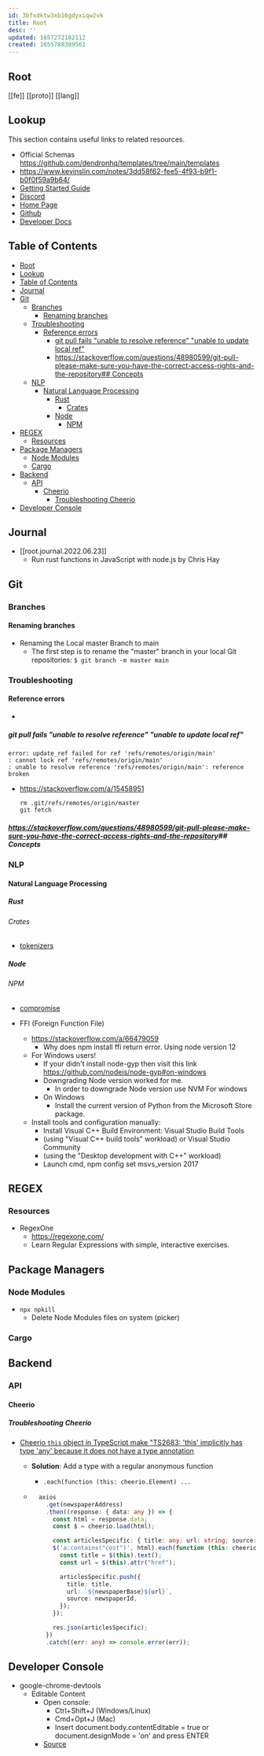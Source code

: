 ```yaml
---
id: 3bfxdktw3xb16gdyxiqw2vk
title: Root
desc: ''
updated: 1657272182112
created: 1655788389561
---
```

## Root

[[fe]]
[[proto]]
[[lang]]

## Lookup

This section contains useful links to related resources.

- Official Schemas <https://github.com/dendronhq/templates/tree/main/templates>
- <https://www.kevinslin.com/notes/3dd58f62-fee5-4f93-b9f1-b0f0f59a9b64/>
- [Getting Started Guide](https://link.dendron.so/6b25)
- [Discord](https://link.dendron.so/6b23)
- [Home Page](https://wiki.dendron.so/)
- [Github](https://link.dendron.so/6b24)
- [Developer Docs](https://docs.dendron.so/)

## Table of Contents

<!-- Amoeba Structure Flat Hiearchy -->

- [Root](#root)
- [Lookup](#lookup)
- [Table of Contents](#table-of-contents)
- [Journal](#journal)
- [Git](#git)
  - [Branches](#branches)
    - [Renaming branches](#renaming-branches)
  - [Troubleshooting](#troubleshooting)
    - [Reference errors](#reference-errors)
      - [git pull fails "unable to resolve reference" "unable to update local ref"](#git-pull-fails-unable-to-resolve-reference-unable-to-update-local-ref)
      - [https://stackoverflow.com/questions/48980599/git-pull-please-make-sure-you-have-the-correct-access-rights-and-the-repository## Concepts](#httpsstackoverflowcomquestions48980599git-pull-please-make-sure-you-have-the-correct-access-rights-and-the-repository-concepts)
  - [NLP](#nlp)
    - [Natural Language Processing](#natural-language-processing)
      - [Rust](#rust)
        - [Crates](#crates)
      - [Node](#node)
        - [NPM](#npm)
- [REGEX](#regex)
  - [Resources](#resources)
- [Package Managers](#package-managers)
  - [Node Modules](#node-modules)
  - [Cargo](#cargo)
- [Backend](#backend)
  - [API](#api)
    - [Cheerio](#cheerio)
      - [Troubleshooting Cheerio](#troubleshooting-cheerio)
- [Developer Console](#developer-console)

## Journal

- [[root.journal.2022.06.23]]
  - Run rust functions in JavaScript with node.js by Chris Hay

## Git

### Branches

#### Renaming branches

- Renaming the Local master Branch to main
  - The first step is to rename the "master" branch in your local Git repositories:
  `$ git branch -m master main`

### Troubleshooting

#### Reference errors

-

##### git pull fails "unable to resolve reference" "unable to update local ref"

  ```shell
  error: update_ref failed for ref 'refs/remotes/origin/main'
  : cannot lock ref 'refs/remotes/origin/main'
  : unable to resolve reference 'refs/remotes/origin/main': reference broken
  ```

- <https://stackoverflow.com/a/15458951>

  ```shell
  rm .git/refs/remotes/origin/master
  git fetch
  ```

##### <https://stackoverflow.com/questions/48980599/git-pull-please-make-sure-you-have-the-correct-access-rights-and-the-repository>## Concepts

### NLP

#### Natural Language Processing

##### Rust

###### Crates

- [tokenizers](https://crates.io/crates/tokenizers)

##### Node

###### NPM

- [compromise](https://www.npmjs.com/package/compromise)

- FFI (Foreign Function File)
  - <https://stackoverflow.com/a/66479059>
    - Why does npm install ffi return error. Using node version 12
  - For Windows users!
    - If your didn't install node-gyp then visit this link <https://github.com/nodejs/node-gyp#on-windows>
    - Downgrading Node version worked for me.
      - In order to downgrade Node version use NVM For windows
    - On Windows
      - Install the current version of Python from the Microsoft Store package.
  - Install tools and configuration manually:
    - Install Visual C++ Build Environment: Visual Studio Build Tools
    - (using "Visual C++ build tools" workload) or Visual Studio Community
    - (using the "Desktop development with C++" workload)
    - Launch cmd, npm config set msvs_version 2017

## REGEX

### Resources

- RegexOne
  - <https://regexone.com/>
  - Learn Regular Expressions with simple, interactive exercises.

## Package Managers

### Node Modules

- `npx npkill`
  - Delete Node Modules files on system (picker)

### Cargo

## Backend

### API

#### Cheerio

##### Troubleshooting Cheerio

- [Cheerio `this` object in TypeScript make "TS2683: 'this' implicitly has type 'any' because it does not have a type annotation](https://stackoverflow.com/questions/55966839/cheerio-this-object-in-typescript-make-ts2683-this-implicitly-has-type-an)
  - **Solution**: Add a type with a regular anonymous function
    - `.each(function (this: cheerio.Element) ...`

  - ```ts
      axios
        .get(newspaperAddress)
        .then((response: { data: any }) => {
          const html = response.data;
          const $ = cheerio.load(html);

          const articlesSpecific: { title: any; url: string; source: any }[] = [];
          $('a:contains("cost")', html).each(function (this: cheerio.Element) {
            const title = $(this).text();
            const url = $(this).attr("href");

            articlesSpecific.push({
              title: title,
              url: `${newspaperBase}${url}`,
              source: newspaperId,
            });
          });

          res.json(articlesSpecific);
        })
        .catch((err: any) => console.error(err));
      ```

## Developer Console

- google-chrome-devtools  
  - Editable Content
    - Open console:
      - Ctrl+Shift+J (Windows/Linux)
      - Cmd+Opt+J (Mac)
      - Insert document.body.contentEditable = true or document.designMode = 'on' and press ENTER
    - [Source](https://riptutorial.com/google-chrome-devtools/example/28782/making-content-editable)
